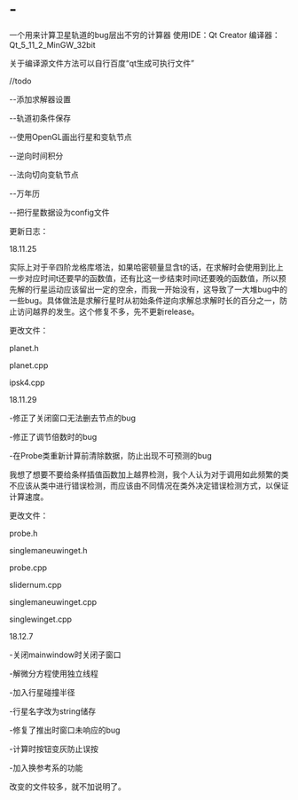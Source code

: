 # -
一个用来计算卫星轨道的bug层出不穷的计算器
使用IDE：Qt Creator
编译器：Qt_5_11_2_MinGW_32bit

关于编译源文件方法可以自行百度“qt生成可执行文件”

//todo

--添加求解器设置

--轨道初条件保存

--使用OpenGL画出行星和变轨节点

--逆向时间积分

--法向切向变轨节点

--万年历

--把行星数据设为config文件

更新日志：

18.11.25

实际上对于辛四阶龙格库塔法，如果哈密顿量显含t的话，在求解时会使用到比上一步对应时间t还要早的函数值，还有比这一步结束时间t还要晚的函数值，所以预先解的行星运动应该留出一定的空余，而我一开始没有，这导致了一大堆bug中的一些bug。具体做法是求解行星时从初始条件逆向求解总求解时长的百分之一，防止访问越界的发生。这个修复不多，先不更新release。

更改文件：

planet.h

planet.cpp

ipsk4.cpp

18.11.29

-修正了关闭窗口无法删去节点的bug

-修正了调节倍数时的bug

-在Probe类重新计算前清除数据，防止出现不可预测的bug

我想了想要不要给条样插值函数加上越界检测，我个人认为对于调用如此频繁的类不应该从类中进行错误检测，而应该由不同情况在类外决定错误检测方式，以保证计算速度。

更改文件：

probe.h

singlemaneuwinget.h

probe.cpp

slidernum.cpp

singlemaneuwinget.cpp

singlewinget.cpp

18.12.7

-关闭mainwindow时关闭子窗口

-解微分方程使用独立线程

-加入行星碰撞半径

-行星名字改为string储存

-修复了推出时窗口未响应的bug

-计算时按钮变灰防止误按

-加入换参考系的功能

改变的文件较多，就不加说明了。
